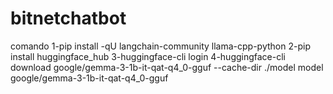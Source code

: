 # bitnetchatbot

comando
1-pip install -qU langchain-community llama-cpp-python
2-pip install huggingface_hub
3-huggingface-cli login
4-huggingface-cli download google/gemma-3-1b-it-qat-q4_0-gguf --cache-dir ./model
model google/gemma-3-1b-it-qat-q4_0-gguf

